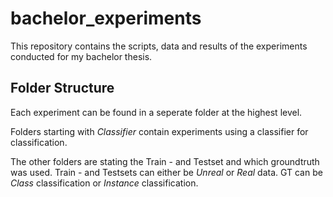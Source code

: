 # bachelor_experiments

This repository contains the scripts, data and results of the experiments conducted for my bachelor thesis.

## Folder Structure 

Each experiment can be found in a seperate folder at the highest level. 

Folders starting with *Classifier* contain experiments using a classifier for classification.

The other folders are stating the Train - and Testset and which groundtruth was used. Train - and Testsets can either be *Unreal* or *Real* data. GT can be *Class* classification or *Instance* classification.